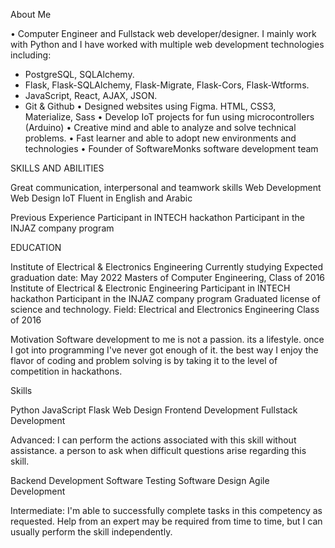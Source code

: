 About Me

• Computer Engineer and Fullstack web developer/designer. I mainly work with Python and I have  worked with multiple web development technologies including:
- PostgreSQL, SQLAlchemy. 
- Flask, Flask-SQLAlchemy, Flask-Migrate, Flask-Cors, Flask-Wtforms.
- JavaScript, React, AJAX, JSON.
- Git & Github
• Designed websites using Figma. HTML, CSS3, Materialize, Sass
• Develop IoT projects for fun using microcontrollers (Arduino)
• Creative mind and able to analyze and solve technical problems.
• Fast learner and able to adopt new environments and technologies
• Founder of SoftwareMonks software development team

SKILLS AND ABILITIES

Great communication, interpersonal and teamwork skills
Web Development
Web Design
IoT 
Fluent in English and Arabic

Previous Experience 
Participant in INTECH hackathon
Participant in the INJAZ company program

EDUCATION

Institute of Electrical & Electronics Engineering
Currently studying
Expected graduation date: May 2022
Masters of Computer Engineering, Class of 2016
Institute of Electrical & Electronic Engineering
Participant in INTECH hackathon
Participant in the INJAZ company program
Graduated license of science and technology.
Field: Electrical and Electronics Engineering Class of 2016 

Motivation
Software development to me is not a passion. its a lifestyle. once I got into programming I've never got enough of it.  the best way I enjoy the flavor of coding and problem solving is by taking it to the level of competition in hackathons. 

Skills

Python 
JavaScript 
Flask 
Web Design 
Frontend Development 
Fullstack Development

Advanced: I can perform the actions associated with this skill without assistance. a person to ask when difficult questions arise regarding this skill.

Backend Development 
Software Testing 
Software Design 
Agile Development 

Intermediate: I'm able to successfully complete tasks in this competency as requested. Help from an expert may be required from time to time, but I can usually perform the skill independently.






